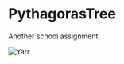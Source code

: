PythagorasTree
==============

Another school assignment

![Yarr](http://www.simpsoncrazy.com/content/pictures/homer/homer-pythagoras.png)
